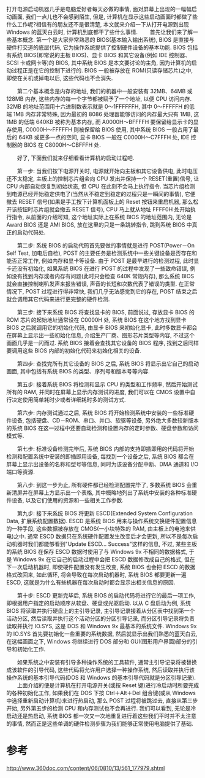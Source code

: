 打开电源启动机器几乎是电脑爱好者每天必做的事情, 面对屏幕上出现的一幅幅启动画面, 我们一点儿也不会感到陌生, 但是, 计算机在显示这些启动画面时都做了些什么工作呢?相信有的朋友还不是很清楚, 本文就来介绍一下从打开电源到出现 Windows 的蓝天白云时, 计算机到底都干了些什么事情.
　　首先让我们来了解一些基本概念. 第一个是大家非常熟悉的 BIOS(基本输入输出系统), BIOS 是直接与硬件打交道的底层代码, 它为操作系统提供了控制硬件设备的基本功能. BIOS 包括有系统 BIOS(即常说的主板 BIOS)、显卡 BIOS 和其它设备(例如 IDE 控制器、SCSI 卡或网卡等)的 BIOS, 其中系统 BIOS 是本文要讨论的主角, 因为计算机的启动过程正是在它的控制下进行的. BIOS 一般被存放在 ROM(只读存储芯片)之中, 即使在关机或掉电以后, 这些代码也不会消失.

　　第二个基本概念是内存的地址, 我们的机器中一般安装有 32MB、64MB 或 128MB 内存, 这些内存的每一个字节都被赋予了一个地址, 以便 CPU 访问内存. 32MB 的地址范围用十六进制数表示就是 0～1FFFFFFH, 其中 0～FFFFFH 的低端 1MB 内存非常特殊, 因为最初的 8086 处理器能够访问的内存最大只有 1MB, 这 1MB 的低端 640KB 被称为基本内存, 而 A0000H～BFFFFH 要保留给显示卡的显存使用, C0000H～FFFFFH 则被保留给 BIOS 使用, 其中系统 BIOS 一般占用了最后的 64KB 或更多一点的空间, 显卡 BIOS 一般在 C0000H～C7FFFH 处, IDE 控制器的 BIOS 在 C8000H～CBFFFH 处.

　　好了, 下面我们就来仔细看看计算机的启动过程吧.

　　第一步:  当我们按下电源开关时, 电源就开始向主板和其它设备供电, 此时电压还不太稳定, 主板上的控制芯片组会向 CPU 发出并保持一个 RESET(重置)信号, 让 CPU 内部自动恢复到初始状态, 但 CPU 在此刻不会马上执行指令. 当芯片组检测到电源已经开始稳定供电了(当然从不稳定到稳定的过程只是一瞬间的事情), 它便撤去 RESET 信号(如果是手工按下计算机面板上的 Reset 按钮来重启机器, 那么松开该按钮时芯片组就会撤去 RESET 信号), CPU 马上就从地址 FFFF0H 处开始执行指令, 从前面的介绍可知, 这个地址实际上在系统 BIOS 的地址范围内, 无论是 Award BIOS 还是 AMI BIOS, 放在这里的只是一条跳转指令, 跳到系统 BIOS 中真正的启动代码处.

　　第二步:  系统 BIOS 的启动代码首先要做的事情就是进行 POST(Power－On Self Test, 加电后自检), POST 的主要任务是检测系统中一些关键设备是否存在和能否正常工作, 例如内存和显卡等设备. 由于 POST 是最早进行的检测过程, 此时显卡还没有初始化, 如果系统 BIOS 在进行 POST 的过程中发现了一些致命错误, 例如没有找到内存或者内存有问题(此时只会检查 640K 常规内存), 那么系统 BIOS 就会直接控制喇叭发声来报告错误, 声音的长短和次数代表了错误的类型. 在正常情况下, POST 过程进行得非常快, 我们几乎无法感觉到它的存在, POST 结束之后就会调用其它代码来进行更完整的硬件检测.

　　第三步:  接下来系统 BIOS 将查找显卡的 BIOS, 前面说过, 存放显卡 BIOS 的 ROM 芯片的起始地址通常设在 C0000H 处, 系统 BIOS 在这个地方找到显卡 BIOS 之后就调用它的初始化代码, 由显卡 BIOS 来初始化显卡, 此时多数显卡都会在屏幕上显示出一些初始化信息, 介绍生产厂商、图形芯片类型等内容, 不过这个画面几乎是一闪而过. 系统 BIOS 接着会查找其它设备的 BIOS 程序, 找到之后同样要调用这些 BIOS 内部的初始化代码来初始化相关的设备.

　　第四步:  查找完所有其它设备的 BIOS 之后, 系统 BIOS 将显示出它自己的启动画面, 其中包括有系统 BIOS 的类型、序列号和版本号等内容.

　　第五步:  接着系统 BIOS 将检测和显示 CPU 的类型和工作频率, 然后开始测试所有的 RAM, 并同时在屏幕上显示内存测试的进度, 我们可以在 CMOS 设置中自行决定使用简单耗时少或者详细耗时多的测试方式.

　　第六步:  内存测试通过之后, 系统 BIOS 将开始检测系统中安装的一些标准硬件设备, 包括硬盘、CD－ROM、串口、并口、软驱等设备, 另外绝大多数较新版本的系统 BIOS 在这一过程中还要自动检测和设置内存的定时参数、硬盘参数和访问模式等.

　　第七步:  标准设备检测完毕后, 系统 BIOS 内部的支持即插即用的代码将开始检测和配置系统中安装的即插即用设备, 每找到一个设备之后, 系统 BIOS 都会在屏幕上显示出设备的名称和型号等信息, 同时为该设备分配中断、DMA 通道和 I/O 端口等资源.

　　第八步:  到这一步为止, 所有硬件都已经检测配置完毕了, 多数系统 BIOS 会重新清屏并在屏幕上方显示出一个表格, 其中概略地列出了系统中安装的各种标准硬件设备, 以及它们使用的资源和一些相关工作参数.

　　第九步:  接下来系统 BIOS 将更新 ESCD(Extended System Configuration Data, 扩展系统配置数据). ESCD 是系统 BIOS 用来与操作系统交换硬件配置信息的一种手段, 这些数据被存放在 CMOS(一小块特殊的 RAM, 由主板上的电池来供电)之中. 通常 ESCD 数据只在系统硬件配置发生改变后才会更新, 所以不是每次启动机器时我们都能够看到"Update ESCD... Success"这样的信息, 不过, 某些主板的系统 BIOS 在保存 ESCD 数据时使用了与 Windows 9x 不相同的数据格式, 于是 Windows 9x 在它自己的启动过程中会把 ESCD 数据修改成自己的格式, 但在下一次启动机器时, 即使硬件配置没有发生改变, 系统 BIOS 也会把 ESCD 的数据格式改回来, 如此循环, 将会导致在每次启动机器时, 系统 BIOS 都要更新一遍 ESCD, 这就是为什么有些机器在每次启动时都会显示出相关信息的原因.

　　第十步:  ESCD 更新完毕后, 系统 BIOS 的启动代码将进行它的最后一项工作, 即根据用户指定的启动顺序从软盘、硬盘或光驱启动. 以从 C 盘启动为例, 系统 BIOS 将读取并执行硬盘上的主引导记录, 主引导记录接着从分区表中找到第一个活动分区, 然后读取并执行这个活动分区的分区引导记录, 而分区引导记录将负责读取并执行 IO.SYS, 这是 DOS 和 Windows 9x 最基本的系统文件. Windows 9x 的 IO.SYS 首先要初始化一些重要的系统数据, 然后就显示出我们熟悉的蓝天白云, 在这幅画面之下, Windows 将继续进行 DOS 部分和 GUI(图形用户界面)部分的引导和初始化工作.

　　如果系统之中安装有引导多种操作系统的工具软件, 通常主引导记录将被替换成该软件的引导代码, 这些代码将允许用户选择一种操作系统, 然后读取并执行该操作系统的基本引导代码(DOS 和 Windows 的基本引导代码就是分区引导记录).  　　上面介绍的便是计算机在打开电源开关(或按 Reset 键)进行冷启动时所要完成的各种初始化工作, 如果我们在 DOS 下按 Ctrl＋Alt＋Del 组合键(或从 Windows 中选择重新启动计算机)来进行热启动, 那么 POST 过程将被跳过去, 直接从第三步开始, 另外第五步的检测 CPU 和内存测试也不会再进行. 我们可以看到, 无论是冷启动还是热启动, 系统 BIOS 都一次又一次地重复进行着这些我们平时并不太注意的事情, 然而正是这些单调的硬件检测步骤为我们能够正常使用电脑提供了基础.

# 参考

http://www.360doc.com/content/06/0810/13/561_177979.shtml